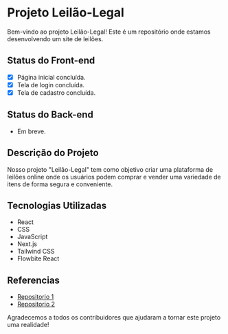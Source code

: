 # Projeto Leilão-Legal

Bem-vindo ao projeto Leilão-Legal! Este é um repositório onde estamos desenvolvendo um site de leilões.

## Status do Front-end

- [x] Página inicial concluída.
- [x] Tela de login concluída.
- [x] Tela de cadastro concluída.

## Status do Back-end

- Em breve.

## Descrição do Projeto

Nosso projeto "Leilão-Legal" tem como objetivo criar uma plataforma de leilões online onde os usuários podem comprar e vender uma variedade de itens de forma segura e conveniente.

## Tecnologias Utilizadas

- React
- CSS
- JavaScript
- Next.js
- Tailwind CSS
- Flowbite React

## Referencias

- [Repositorio 1](https://github.com/themesberg/flowbite-react)
- [Repositorio 2](https://github.com/itznihal/ONLINE-AUCTION)

Agradecemos a todos os contribuidores que ajudaram a tornar este projeto uma realidade!

